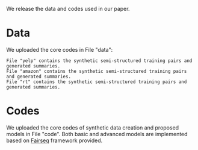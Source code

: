 We release the data and codes used in our paper.
# Data
We uploaded the core codes in File "data":  
```
File "yelp" contains the synthetic semi-structured training pairs and generated summaries.	  
File "amazon" contains the synthetic semi-structured training pairs and generated summaries.
File "rt" contains the synthetic semi-structured training pairs and generated summaries.
```

# Codes
We uploaded the core codes of synthetic data creation and proposed models in File "code".
Both basic and advanced models are implemented based on [Fairseq](https://github.com/pytorch/fairseq) framework provided.

